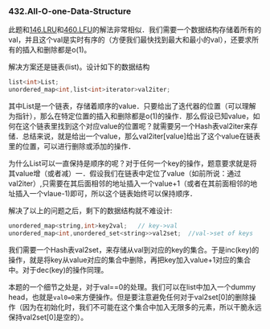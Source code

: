 ### 432.All-O-one-Data-Structure

此题和[146.LRU](https://github.com/wisdompeak/LeetCode/tree/master/Design/146.LRU-Cache)和[460.LFU](https://github.com/wisdompeak/LeetCode/tree/master/Design/460.LFU-Cache)的解法非常相似．我们需要一个数据结构存储着所有的val，并且这个val是实时有序的（方便我们最快找到最大和最小的val），还要求所有的插入和删除都是o(1)。

解决方案还是链表(list<int>)。设计如下的数据结构
```cpp
list<int>List;
unordered_map<int,list<int>iterator>val2iter;
```
其中List是一个链表，存储着顺序的value．只要给出了迭代器的位置（可以理解为指针），那么在特定位置的插入和删除都是o(1)的操作．那么假设已知value，如何在这个链表里找到这个对应value的位置呢？就需要另一个Hash表val2iter来存储．总结来说，就是给出一个value，那么val2iter[value]给出了这个value在链表里的位置，可以进行删除或添加的操作．

为什么List可以一直保持是顺序的呢？对于任何一个key的操作，题意要求就是将其value增（或者减）一．假设我们在链表中定位了value（如前所说：通过val2iter）,只需要在其后面相邻的地址插入一个value+1（或者在其前面相邻的地址插入一个vlaue-1)即可，所以这个链表始终可以保持顺序．

解决了以上的问题之后，剩下的数据结构就不难设计:
```cpp
unordered_map<string,int>key2val;   // key->val
unordered_map<int,unordered_set<string>>val2set;  //val->set of keys
```
我们需要一个Hash表val2set，来存储从val到对应的key的集合。于是inc(key)的操作，就是将key从value对应的集合中删除，再把key加入value+1对应的集合中。对于dec(key)的操作同理。

本题的一个细节之处是，对于val==0的处理。我们可以在list中加入一个dummy head，也就是```val0=0```来方便操作。但是要注意避免任何对于val2set[0]的删除操作（因为在初始化时，我们不可能在这个集合中加入无限多的元素，所以干脆永远保持val2set[0]是空的）。
